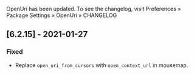 OpenUri has been updated. To see the changelog, visit
Preferences » Package Settings » OpenUri » CHANGELOG

## [6.2.15] - 2021-01-27

### Fixed
- Replace `open_uri_from_cursors` with `open_context_url` in mousemap.
